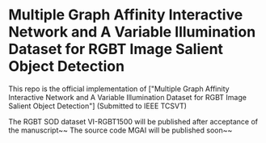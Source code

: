 # Multiple Graph Affinity Interactive Network and A Variable Illumination Dataset for RGBT Image Salient Object Detection

This repo is the official implementation of 
["Multiple Graph Affinity Interactive Network and A Variable Illumination Dataset for RGBT Image Salient Object Detection"] (Submitted to IEEE TCSVT)

The RGBT SOD dataset VI-RGBT1500 will be published after acceptance of the manuscript~~
The source code MGAI will be published soon~~
